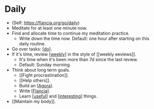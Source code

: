# Daily
- (Self: https://flancia.org/go/daily)
- Meditate for at least one minute now.
- Find and allocate time to continue my meditation practice. 
  - Write down the time now. Default: one hour after starting on this daily routine.
- Go over tasks: [[do]].
- If it's time, review [[weekly]] in the style of [[weekly eeviews]].
  - It's time when it's been more than 7d since the last review.
  - Default: Sunday morning.
- Think about long term goals.
  - [[Fight procrastination]]. 
  - [[Help others]].
  - Build an [[Agora]].
  - Write [[Flancia]].
  - Learn [[useful]] and [[interesting]] things.
- [[Maintain my body]].

[//begin]: # "Autogenerated link references for markdown compatibility"
[do]: do "Do"
[weekly]: weekly "Weekly"
[fight-procrastination]: fight-procrastination "Fight Procrastination"
[help-others]: help-others "Help Others"
[agora]: agora "Agora"
[flancia]: flancia "Flancia"
[useful]: useful "Useful"
[interesting]: interesting "Interesting"
[maintain-my-body]: maintain-my-body "Maintain My Body"
[//end]: # "Autogenerated link references"